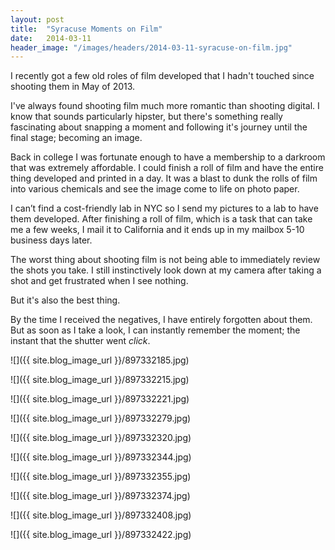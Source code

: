 ```yaml
---
layout: post
title:  "Syracuse Moments on Film"
date:   2014-03-11
header_image: "/images/headers/2014-03-11-syracuse-on-film.jpg"
---
```




I recently got a few old roles of film developed that I hadn't touched since shooting them in May of 2013.

I've always found shooting film much more romantic than shooting digital. I know that sounds particularly hipster, but there's something really fascinating about snapping a moment and following it's journey until the final stage; becoming an image.

Back in college I was fortunate enough to have a membership to a darkroom that was extremely affordable. I could finish a roll of film and have the entire thing developed and printed in a day. It was a blast to dunk the rolls of film into various chemicals and see the image come to life on photo paper.

I can’t find a cost-friendly lab in NYC so I send my pictures to a lab to have them developed. After finishing a roll of film, which is a task that can take me a few weeks, I mail it to California and it ends up in my mailbox 5-10 business days later.

The worst thing about shooting film is not being able to immediately review the shots you take. I still instinctively look down at my camera after taking a shot and get frustrated when I see nothing.

But it's also the best thing.

By the time I received the negatives, I have entirely forgotten about them. But as soon as I take a look, I can instantly remember the moment; the instant that the shutter went *click*.

![]({{ site.blog_image_url }}/897332185.jpg)

![]({{ site.blog_image_url }}/897332215.jpg)

![]({{ site.blog_image_url }}/897332221.jpg)

![]({{ site.blog_image_url }}/897332279.jpg)

![]({{ site.blog_image_url }}/897332320.jpg)

![]({{ site.blog_image_url }}/897332344.jpg)

![]({{ site.blog_image_url }}/897332355.jpg)

![]({{ site.blog_image_url }}/897332374.jpg)

![]({{ site.blog_image_url }}/897332408.jpg)

![]({{ site.blog_image_url }}/897332422.jpg)
